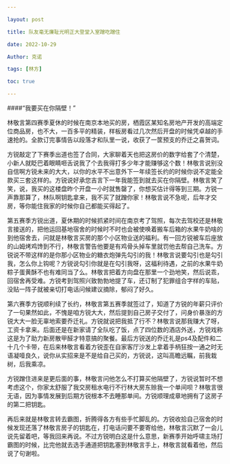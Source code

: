 ```yaml
---

layout: post

title: 队友毫无廉耻光明正大登堂入室蹭吃蹭住 

date: 2022-10-29

Author: 克诺

tags: [林方]

toc: true

---
```

####“我要买在你隔壁！”



林敬言第四赛季夏休的时候在南京本地买的房，栖霞区某知名房地产开发的高端定位商品房，也不大，一百多平的精装，样板房看过几次然后开盘的时候凭卓越的手速抢的。全款订完事情告以段落才和队里一说，收获了一筐预支的乔迁之喜贺词。

方锐敲定了下赛季出道也签了合同，大家聊着天也把这房价的数字给套了个清楚，小新人就眨巴着眼睛咂舌说我了个去我得打多少年才能赚够这个数！林敬言说别没自信啊方锐未来的大大，以你的水平不出意外下一年续签长约的时候你说不定能全款买三套这样的。方锐说好承您吉言下一年我能签到就去买在你隔壁。林敬言笑了笑，说，我买的这楼盘昨个开盘一小时就售罄了，你想买估计得等到三期。方锐一声靠那算了，林队啊钥匙拿来，我不买了就蹭你家！林敬言说不急呢，后年才交房，等你能住我家的时候你自己都能买得起了。

第五赛季方锐出道，夏休期的时候抓紧时间在南京考了驾照，每次去驾校还是林敬言接送的，把他运回基地宿舍的时候时不时也会被使唤着搬车后箱的水果牛奶啥的到他宿舍去，问就是林敬言买房的那个小区物业送的福利。有一回方锐被车后座放的山姆烤鸡馋到不行，林敬言警告他要是有鸡骨头掉车里就罚他去帮自己洗车。方锐说不带这样的是你那小区物业的糖衣炮弹先勾引的我！林敬言说要勾引也是勾引我，怎么你上钩呢？方锐说勾引你就是在勾引我呀，这福利待遇，之前的水果牛奶粽子蛋黄酥不也有难同当了么。林敬言把着方向盘在那里一个劲地笑，然后说乖，回宿舍再受难。方锐考到驾照兴致勃勃地提了车，还订制了犯罪组合字样的车贴，没贴一阵子就被亲切打电话问候建议摘除，郁闷了好久。

第六赛季方锐顺利续了长约，林敬言第五赛季就签过了，知道了方锐的年薪只评价了一句果然如此，不愧是咱方锐大大，然后提到自己房子交付了，问身价暴涨的方锐大大一脸无辜地索要乔迁礼。方锐就说把我抵了行不？林敬言说那我赚大了呀，工资卡拿来。后面还是在新家请了全队吃了饭，点了四位数的酒店外送，方锐戏称这是为了助力新房散甲醛才特意搞的聚餐。最后方锐送的乔迁礼是ps4及配件和二十几个卡带，在后来林敬言看着方锐歪在自家客厅沙发上拿着手柄狂按一通之时无语凝噎良久，说你从实招来是不是给自己买的，方锐说，这叫高瞻远瞩，前我栽树，后我乘凉。

方锐蹭住进来是更后面的事，林敬言问他怎么不打算买他隔壁了，方锐说暂时不想考虑这个，你家太舒服了我交房租水电行不行林大房东赊我一个单间呗？林敬言很无语，因为事情发展到后期方锐根本不去睡那单间。方锐顺理成章地拥有了这房子的第二把钥匙。

再后来就是林敬言转去霸图，折腾得各方有些手忙脚乱的。方锐收拾自己宿舍的时候发现还落了林敬言房子的钥匙在，打电话问要不要寄给他，林敬言沉默了一会儿说先留着吧，等我回来再说。不过方锐明白这是什么意思，新赛季开始呼啸主场打霸图的时候，比完他就去选手通道把钥匙塞到林敬言手上，林敬言就看着他，然后说了句谢啦。
